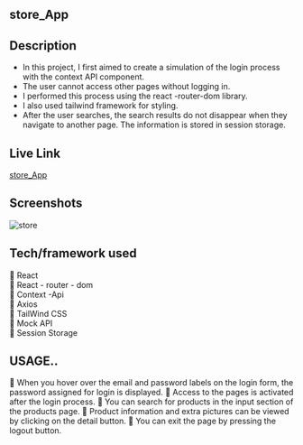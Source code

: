 
## store_App

## Description
* In this project, I first aimed to create a simulation of the login process with the context API component.
* The user cannot access other pages without logging in.
* I performed this process using the react -router-dom library.
* I also used tailwind framework for styling.
* After the user searches, the search results do not disappear when they navigate to another page. The information is stored in session storage.

## Live Link
[store_App](https://store-app-zlh.vercel.app/)


## Screenshots

![store]()


## Tech/framework used
🚀 React <br>
🚀 React - router - dom <br>
🚀 Context -Api <br>
🚀 Axios <br>
🚀 TailWind CSS <br>
🚀 Mock API <br>
🚀 Session Storage


## USAGE..

🎀 When you hover over the email and password labels on the login form, the password assigned for login is displayed.
🎀 Access to the pages is activated after the login process.
🎀 You can search for products in the input section of the products page.
🎀 Product information and extra pictures can be viewed by clicking on the detail button.
🎀 You can exit the page by pressing the logout button.
